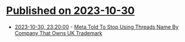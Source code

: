# [Published on 2023-10-30](index.md)

* [2023-10-30, 23:20:00](https://yro.slashdot.org/story/23/10/30/2045231/meta-told-to-stop-using-threads-name-by-company-that-owns-uk-trademark?utm_source=rss1.0mainlinkanon&utm_medium=feed) - [Meta Told To Stop Using Threads Name By Company That Owns UK Trademark](https://yro.slashdot.org/story/23/10/30/2045231/meta-told-to-stop-using-threads-name-by-company-that-owns-uk-trademark?utm_source=rss1.0mainlinkanon&utm_medium=feed)
